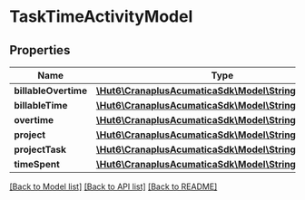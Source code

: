 # TaskTimeActivityModel

## Properties
Name | Type | Description | Notes
------------ | ------------- | ------------- | -------------
**billableOvertime** | [**\Hut6\CranaplusAcumaticaSdk\Model\StringValueModel**](StringValueModel.md) |  | [optional] 
**billableTime** | [**\Hut6\CranaplusAcumaticaSdk\Model\StringValueModel**](StringValueModel.md) |  | [optional] 
**overtime** | [**\Hut6\CranaplusAcumaticaSdk\Model\StringValueModel**](StringValueModel.md) |  | [optional] 
**project** | [**\Hut6\CranaplusAcumaticaSdk\Model\StringValueModel**](StringValueModel.md) |  | [optional] 
**projectTask** | [**\Hut6\CranaplusAcumaticaSdk\Model\StringValueModel**](StringValueModel.md) |  | [optional] 
**timeSpent** | [**\Hut6\CranaplusAcumaticaSdk\Model\StringValueModel**](StringValueModel.md) |  | [optional] 

[[Back to Model list]](../README.md#documentation-for-models) [[Back to API list]](../README.md#documentation-for-api-endpoints) [[Back to README]](../README.md)



